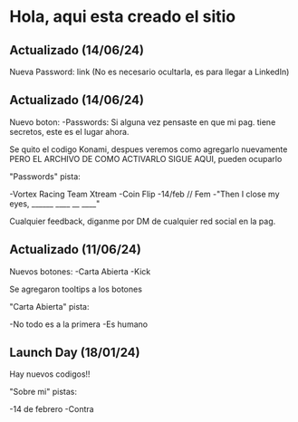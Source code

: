 # Hola, aqui esta creado el sitio
## Actualizado (14/06/24)

Nueva Password: link
(No es necesario ocultarla, es para llegar a LinkedIn)

## Actualizado (14/06/24)

Nuevo boton:
-Passwords: Si alguna vez pensaste en que mi pag. tiene secretos, este es el lugar ahora.

Se quito el codigo Konami, despues veremos como agregarlo nuevamente PERO EL ARCHIVO DE COMO ACTIVARLO SIGUE AQUI, pueden ocuparlo

"Passwords" pista:

-Vortex Racing Team Xtream
-Coin Flip
-14/feb // Fem
-"Then I close my eyes, ______ ____ __ ____"

Cualquier feedback, diganme por DM de cualquier red social en la pag.

## Actualizado (11/06/24)

Nuevos botones:
-Carta Abierta
-Kick

Se agregaron tooltips a los botones

"Carta Abierta" pista:

-No todo es a la primera
-Es humano


## Launch Day (18/01/24)

Hay nuevos codigos!!

"Sobre mi" pistas:

-14 de febrero
-Contra
